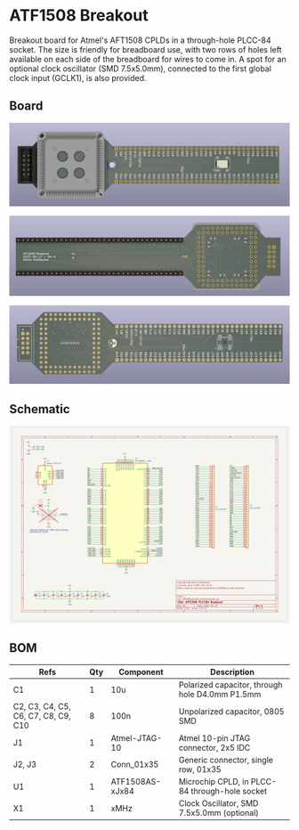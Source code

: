 # ATF1508 Breakout

Breakout board for Atmel's AFT1508 CPLDs in a through-hole PLCC-84 socket. The size is friendly for breadboard use, with two rows of holes left available on each side of the breadboard for wires to come in. A spot for an optional clock oscillator (SMD 7.5x5.0mm), connected to the first global clock input (GCLK1), is also provided.

## Board

![board-1](./images/board-1.png)

![board-2](./images/board-2.png)

![board-3](./images/board-3.png)

## Schematic

![schematic](./images/schematic.png)

## BOM

| Refs | Qty | Component | Description |
| ----- | --- | ---- | ----------- |
| C1 | 1 | 10u | Polarized capacitor, through hole D4.0mm P1.5mm |
| C2, C3, C4, C5, C6, C7, C8, C9, C10 | 8 | 100n | Unpolarized capacitor, 0805 SMD |
| J1 | 1 | Atmel-JTAG-10 | Atmel 10-pin JTAG connector, 2x5 IDC |
| J2, J3 | 2 | Conn_01x35 | Generic connector, single row, 01x35 |
| U1 | 1 | ATF1508AS-xJx84 | Microchip CPLD, in PLCC-84 through-hole socket |
| X1 | 1 | xMHz | Clock Oscillator, SMD 7.5x5.0mm (optional) |

